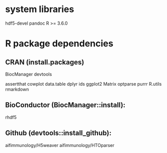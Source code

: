 # system libraries
hdf5-devel
pandoc
R >= 3.6.0

# R package dependencies

## CRAN (install.packages)
BiocManager
devtools

assertthat
cowplot
data.table
dplyr
ids
ggplot2
Matrix
optparse
purrr
R.utils
rmarkdown

## BioConductor (BiocManager::install):
rhdf5

## Github (devtools::install_github):
aifimmunology/H5weaver
aifimmunology/HTOparser
